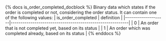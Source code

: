 {% docs is_order_completed_docblock %}
Binary data which states if the order is completed or not, considering the order
status. It can contain one of the following values:
| is_order_completed | definition |
|--------------------|-----------------------------------------------------------|
| 0 | An order that is not completed yet, based on its status |
| 1 | An order which was completed already, based on its status |
{% enddocs %}
